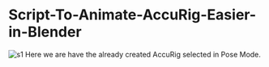 # Script-To-Animate-AccuRig-Easier-in-Blender

![s1](https://github.com/StreamedMultiversalPrivacy/Script-easier-AccuRig-Animation-in-Blender/assets/143398299/a511e779-c7cd-4262-9977-e68cb53d93db)
Here we are have the already created AccuRig selected in Pose Mode.
